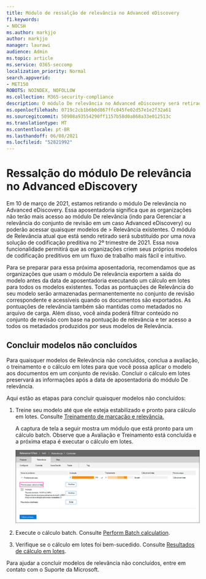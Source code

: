 ```yaml
---
title: Módulo de ressalção de relevância no Advanced eDiscovery
f1.keywords:
- NOCSH
ms.author: markjjo
author: markjjo
manager: laurawi
audience: Admin
ms.topic: article
ms.service: O365-seccomp
localization_priority: Normal
search.appverid:
- MET150
ROBOTS: NOINDEX, NOFOLLOW
ms.collection: M365-security-compliance
description: O módulo De relevância no Advanced eDiscovery será retirado em 10 de março de 2021. Este artigo explica o que fazer antes que a Relevância seja retirada. Especificamente, concluindo quaisquer modelos não concluídos executando o cálculo em lotes para que você possa manter os metadados do modelo.
ms.openlocfilehash: 0719c2cb1b6b0d867ffc045fe02d57e1e2f32a61
ms.sourcegitcommit: 50908a93554290ff1157b58d0a868a33e012513c
ms.translationtype: MT
ms.contentlocale: pt-BR
ms.lasthandoff: 06/08/2021
ms.locfileid: "52821992"
---
```

# <a name="retirement-of-the-relevance-module-in-advanced-ediscovery"></a>Ressalção do módulo De relevância no Advanced eDiscovery

Em 10 de março de 2021, estamos retirando o módulo De relevância no Advanced eDiscovery. Essa aposentadoria significa que as organizações não terão mais acesso ao módulo De relevância (indo para Gerenciar a relevância do conjunto de revisão em um caso Advanced eDiscovery) ou poderão acessar quaisquer modelos de  >   Relevância existentes. O módulo de Relevância atual que está sendo retirado será substituído por uma nova solução de codificação preditiva no 2º trimestre de 2021. Essa nova funcionalidade permitirá que as organizações criem seus próprios modelos de codificação preditivos em um fluxo de trabalho mais fácil e intuitivo.

Para se preparar para essa próxima aposentadoria, recomendamos que as organizações que usam o módulo De relevância exportem a saída do modelo antes da data de aposentadoria executando um cálculo em lotes para todos os modelos existentes. Todas as pontuações de Relevância do seu modelo serão armazenadas permanentemente no conjunto de revisão correspondente e acessíveis quando os documentos são exportados. As pontuações de relevância também são mantidas como metadados no arquivo de carga. Além disso, você ainda poderá filtrar conteúdo no conjunto de revisão com base na pontuação de relevância e ter acesso a todos os metadados produzidos por seus modelos de Relevância.

## <a name="complete-unfinished-models"></a>Concluir modelos não concluídos

Para quaisquer modelos de Relevância não concluídos, conclua a avaliação, o treinamento e o cálculo em lotes para que você possa aplicar o modelo aos documentos em um conjunto de revisão. Concluir o cálculo em lotes preservará as informações após a data de aposentadoria do módulo De relevância.

Aqui estão as etapas para concluir quaisquer modelos não concluídos:

1. Treine seu modelo até que ele esteja estabilizado e pronto para cálculo em lotes. Consulte [Treinamento de marcação e relevância.](tagging-and-relevance-training-in-advanced-ediscovery.md)

   A captura de tela a seguir mostra um módulo que está pronto para um cálculo batch. Observe que a Avaliação e Treinamento está concluída e a próxima etapa é executar o cálculo em lotes.

   ![Captura de tela do modelo pronto para cálculo em lotes](../media/ReadyForBatchCalculation.png)

2. Execute o cálculo batch. Consulte [Perform Batch calculation](track-relevance-analysis-in-advanced-ediscovery.md#performing-batch-calculation).

3. Verifique se o cálculo em lotes foi bem-sucedido. Consulte [Resultados de cálculo em lotes](track-relevance-analysis-in-advanced-ediscovery.md#batch-calculation-results).

Para ajudar a concluir modelos de relevância não concluídos, entre em contato com o Suporte da Microsoft.
